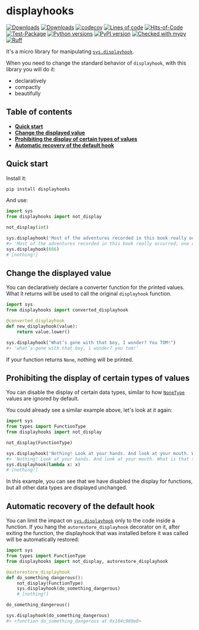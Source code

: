 # displayhooks

[![Downloads](https://static.pepy.tech/badge/displayhooks/month)](https://pepy.tech/project/displayhooks)
[![Downloads](https://static.pepy.tech/badge/displayhooks)](https://pepy.tech/project/displayhooks)
[![codecov](https://codecov.io/gh/pomponchik/displayhooks/graph/badge.svg?token=UXXTj1AIcT)](https://codecov.io/gh/pomponchik/displayhooks)
[![Lines of code](https://sloc.xyz/github/pomponchik/displayhooks/?category=code)](https://github.com/boyter/scc/)
[![Hits-of-Code](https://hitsofcode.com/github/pomponchik/displayhooks?branch=main)](https://hitsofcode.com/github/pomponchik/displayhooks/view?branch=main)
[![Test-Package](https://github.com/pomponchik/displayhooks/actions/workflows/tests_and_coverage.yml/badge.svg)](https://github.com/pomponchik/metronomes/actions/workflows/tests_and_coverage.yml)
[![Python versions](https://img.shields.io/pypi/pyversions/displayhooks.svg)](https://pypi.python.org/pypi/displayhooks)
[![PyPI version](https://badge.fury.io/py/displayhooks.svg)](https://badge.fury.io/py/displayhooks)
[![Checked with mypy](http://www.mypy-lang.org/static/mypy_badge.svg)](http://mypy-lang.org/)
[![Ruff](https://img.shields.io/endpoint?url=https://raw.githubusercontent.com/astral-sh/ruff/main/assets/badge/v2.json)](https://github.com/astral-sh/ruff)


It's a micro library for manipulating [`sys.displayhook`](https://docs.python.org/3/library/sys.html#sys.displayhook).

When you need to change the standard behavior of `displayhook`, with this library you will do it:

- declaratively
- compactly
- beautifully


## Table of contents

- [**Quick start**](#quick-start)
- [**Change the displayed value**](#change-the-displayed-value)
- [**Prohibiting the display of certain types of values**](#prohibiting-the-display-of-certain-types-of-values)
- [**Automatic recovery of the default hook**](#automatic-recovery-of-the-default-hook)


## Quick start

Install it:

```bash
pip install displayhooks
```

And use:

```python
import sys
from displayhooks import not_display

not_display(int)

sys.displayhook('Most of the adventures recorded in this book really occurred; one or two were experiences of my own, the rest those of boys who were schoolmates of mine.')
#> 'Most of the adventures recorded in this book really occurred; one or two were experiences of my own, the rest those of boys who were schoolmates of mine.'
sys.displayhook(666)
# [nothing!]
```

## Change the displayed value

You can declaratively declare a converter function for the printed values. What it returns will be used to call the original `displayhook` function.

```python
import sys
from displayhooks import converted_displayhook

@converted_displayhook
def new_displayhook(value):
    return value.lower()

sys.displayhook("What’s gone with that boy, I wonder? You TOM!")
#> 'what’s gone with that boy, i wonder? you tom!'
```

If your function returns `None`, nothing will be printed.


## Prohibiting the display of certain types of values

You can disable the display of certain data types, similar to how [`NoneType`](https://docs.python.org/3/library/types.html#types.NoneType) values are ignored by default.

You could already see a similar example above, let's look at it again:

```python
import sys
from types import FunctionType
from displayhooks import not_display

not_display(FunctionType)

sys.displayhook('Nothing! Look at your hands. And look at your mouth. What is that truck?')
#> 'Nothing! Look at your hands. And look at your mouth. What is that truck?'
sys.displayhook(lambda x: x)
# [nothing!]
```

In this example, you can see that we have disabled the display for functions, but all other data types are displayed unchanged.


## Automatic recovery of the default hook

You can limit the impact on [`sys.displayhook`](https://docs.python.org/3/library/sys.html#sys.displayhook) only to the code inside a function. If you hang the `autorestore_displayhook` decorator on it, after exiting the function, the displayhook that was installed before it was called will be automatically restored:

```python
import sys
from types import FunctionType
from displayhooks import not_display, autorestore_displayhook

@autorestore_displayhook
def do_something_dangerous():
    not_display(FunctionType)
    sys.displayhook(do_something_dangerous)
    # [nothing!]

do_something_dangerous()

sys.displayhook(do_something_dangerous)
#> <function do_something_dangerous at 0x104c980e0>
```
